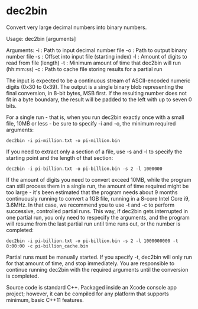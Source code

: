 # dec2bin

Convert very large decimal numbers into binary numbers.

Usage: dec2bin [arguments]

Arguments:
 -i : Path to input decimal number file
 -o : Path to output binary number file
 -s : Offset into input file (starting index)
 -l : Amount of digits to read from file (length)
 -t : Minimum amount of time that dec2bin will run (hh:mm:ss)
 -c : Path to cache file storing results for a partial run

The input is expected to be a continuous stream of ASCII-encoded numeric digits (0x30 to 0x39). The output is a single binary blob representing the final conversion, in 8-bit bytes, MSB first. If the resulting number does not fit in a byte boundary, the result will be padded to the left with up to seven 0 bits.

For a single run - that is, when you run dec2bin exactly once with a small file, 10MB or less - be sure to specify -i and -o, the minimum required arguments:

    dec2bin -i pi-million.txt -o pi-million.bin

If you need to extract only a section of a file, use -s and -l to specify the starting point and the length of that section:

    dec2bin -i pi-billion.txt -o pi-billion.bin -s 2 -l 1000000

If the amount of digits you need to convert exceed 10MB, while the program can still process them in a single run, the amount of time required might be too large - it's been estimated that the program needs about 9 months continuously running to convert a 1GB file, running in a 8-core Intel Core i9, 3.6MHz. In that case, we recommend you to use -t and -c to perform successive, controlled partial runs. This way, if dec2bin gets interrupted in one partial run, you only need to respecify the arguments, and the program will resume from the last partial run until time runs out, or the number is completed:

    dec2bin -i pi-billion.txt -o pi-billion.bin -s 2 -l 1000000000 -t 8:00:00 -c pi-billion_cache.bin 

Partial runs must be manually started. If you specify -t, dec2bin will only run for that amount of time, and stop immediately. You are responsible to continue running dec2bin with the required arguments until the conversion is completed.

Source code is standard C++. Packaged inside an Xcode console app project; however, it can be compiled for any platform that supports minimum, basic C++11 features. 
